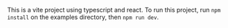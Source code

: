 This is a vite project using typescript and react.
To run this project, run ```npm install``` on the examples directory, then ```npm run dev```.